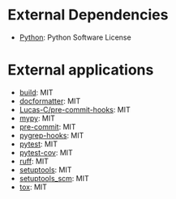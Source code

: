 <!--
 Copyright 2021 Antoine DECHAUME

 This work is licensed under the Creative Commons Attribution 4.0
 International License. To view a copy of this license, visit
 http://creativecommons.org/licenses/by/4.0/ or send a letter to Creative
 Commons, PO Box 1866, Mountain View, CA 94042, USA.
 -->

# External Dependencies

- [Python](http://python.org/): Python Software License

# External applications

- [build](https://pypa-build.readthedocs.io): MIT
- [docformatter](https://github.com/myint/docformatter): MIT
- [Lucas-C/pre-commit-hooks](https://github.com/Lucas-C/pre-commit-hooks): MIT
- [mypy](http://www.mypy-lang.org/): MIT
- [pre-commit](https://pre-commit.com): MIT
- [pygrep-hooks](https://github.com/pre-commit/pygrep-hooks): MIT
- [pytest](https://pytest.org): MIT
- [pytest-cov](https://pytest-cov.readthedocs.io): MIT
- [ruff](https://docs.astral.sh/ruff): MIT
- [setuptools](https://setuptools.readthedocs.io/): MIT
- [setuptools_scm](https://github.com/pypa/setuptools_scm/): MIT
- [tox](https://tox.wiki): MIT

